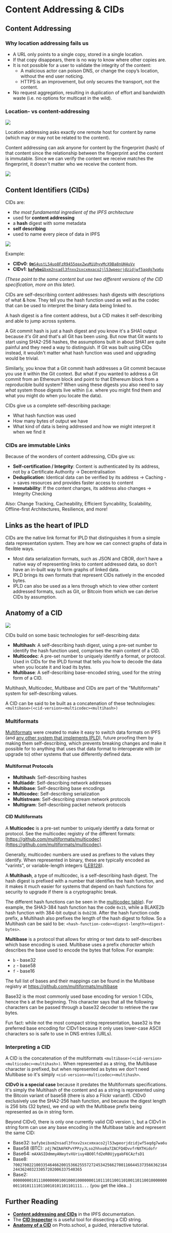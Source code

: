 # Content Addressing & CIDs

## Content Addressing

### Why location addressing fails us

* A URL only points to a single copy, stored in a single location.
* If that copy disappears, there is no way to know where other copies are.
* It is not possible for a user to validate the integrity of the content:
  * A malicious actor can poison DNS, or change the copy’s location, without the end user noticing.
  * HTTPS is an improvement, but only secures the transport, not the content.
* No request aggregation, resulting in duplication of effort and bandwidth waste (i.e. no options for multicast in the wild).

### Location- vs content-addressing

![](<../../.gitbook/assets/ipld\_content\_vs\_location (1).png>)

Location addressing asks exactly one remote host for content by name (which may or may not be related to the content).

Content addressing can ask anyone for content by the fingerprint (hash) of that content since the relationship between the fingerprint and the content is immutable. Since we can verify the content we receive matches the fingerprint, it doesn't matter who we receive the content from.

![](../../.gitbook/assets/location-content-add.png)

## Content Identifiers (CIDs)

CIDs are:

* _the most fundamental ingredient of the IPFS architecture_
* used for **content addressing**
* a **hash** digest with some metadata
* **self describing**
* used to name every piece of data in IPFS

![](<../../.gitbook/assets/ipld\_cids (1).png>)

Example:

* **CIDv0**: [**`Qm`**`S4ustL54uo8FzR9455qaxZwuMiUhyvMcX9Ba8nUH4uVv`](https://ipfs.io/ipfs/QmS4ustL54uo8FzR9455qaxZwuMiUhyvMcX9Ba8nUH4uVv)
* **CIDv1**: [**`bafybei`**`bxm2nsadl3fnxv2sxcxmxaco2jl53wpeorjdzidjwf5aqdg7wa6u`](https://ipfs.io/ipfs/bafybeibxm2nsadl3fnxv2sxcxmxaco2jl53wpeorjdzidjwf5aqdg7wa6u)

_(These point to the same content but use two different versions of the CID specification, more on this later)._

CIDs are self-describing content addresses: hash digests with descriptions of what & how. They tell you the hash function used as well as the codec that can be used to interpret the binary data being linked to.

A hash digest is a fine content address, but a CID makes it self-describing and able to jump across systems.

A Git commit hash is just a hash digest and you know it's a SHA1 output because _it's Git_ and that's all Git has been using. But now that Git wants to start using SHA2-256 hashes, the assumptions built in about SHA1 are quite painful and they need a way to distinguish. If Git was built using CIDs instead, it wouldn't matter what hash function was used and upgrading would be trivial.

Similarly, you know that a Git commit hash addresses a Git commit because you use it within the Git context. But what if you wanted to address a Git commit from an Ethereum block and point to that Ethereum block from a reproducible build system? When using these digests you also need to say _what_ system those digests live within (i.e. where you might find them and what you might do when you locate the data).

CIDs give us a complete self-describing package:

* What hash function was used
* How many bytes of output we have
* What kind of data is being addressed and how we might interpret it when we find it

### CIDs are immutable Links

Because of the wonders of content addressing, CIDs give us:

* **Self-certification / Integrity**: Content is authenticated by its address, not by a Certificate Authority -> Decentralisation
* **Deduplication**: Identical data can be verified by its address -> Caching -> saves resources and provides faster access to content
* **Immutability**: If the content changes, its address also changes -> Integrity Checking

Also: Change Tracking, Cacheability, Efficient Syncability, Scalability, Offline-first Architectures, Resilience, and more!

## Links as the heart of IPLD

CIDs are the native link format for IPLD that distinguishes it from a simple data representation system. They are how we can connect graphs of data in flexible ways.

* Most data serialization formats, such as JSON and CBOR, don’t have a native way of representing links to content addressed data, so don’t have an in-built way to form graphs of linked data.
* IPLD brings its own formats that represent CIDs natively in the encoded bytes.
* IPLD can also be used as a lens through which to view other content addressed formats, such as Git, or Bitcoin from which we can derive CIDs by assumption.

## Anatomy of a CID

![](../../.gitbook/assets/ipld\_anatomy\_of\_a\_cid.png)

CIDs build on some basic technologies for self-describing data:

* **Multihash**: A self-describing hash digest, using a pre-set number to identify the hash function used, comprises the main content of a CID.
* **Multicodec**: A pre-set number to uniquely identify a format, or protocol. Used in CIDs for the IPLD format that tells you how to decode the data when you locate it and load its bytes.
* **Multibase**: A self-describing base-encoded string, used for the string form of a CID.

Multihash, Multicodec, Multibase and CIDs are part of the "Multiformats" system for self-describing values.

A CID can be said to be built as a concatenation of these technologies: `<multibase>(<cid-version><multicodec><multihash>)`

### Multiformats

[Multiformats](https://multiformats.io/) were created to make it easy to switch data formats on IPFS (and [any other system that implements IPLD](https://multiformats.io/#projects-using-multiformats)), future proofing them by making them self-describing, which prevents breaking changes and make it possible for  to anything that uses that data format to interoperate with (or upgrade to) other systems that use differently defined data.

#### Multiformat Protocols

* **Multihash**: Self-describing hashes
* **Multiaddr**: Self-describing network addresses
* **Multibase**: Self-describing base encodings
* **Multicodec**: Self-describing serialization
* **Multistream**: Self-describing stream network protocols
* **Multigram**: Self-describing packet network protocols

#### CID Multiformats

A **Multicodec** is a pre-set number to uniquely identify a data format or protocol. See the multicodec registry of the different formats: [https://github.com/multiformats/multicodec](https://github.com/multiformats/multicodec).

Generally, multicodec numbers are used as prefixes to the values they identify. When represented in binary, these are typically encoded as "varints", or variable-length integers ([LEB128](https://en.wikipedia.org/wiki/LEB128)).

A **Multihash**, a type of multicodec, is a self-describing hash digest. The hash digest is prefixed with a number that identifies the hash function, and it makes it much easier for systems that depend on hash functions for security to upgrade if there is a cryptographic break.

The different hash functions can be seen in the [multicodec table](https://github.com/multiformats/multicodec)). For example, the SHA3-384 hash function has the code `0x15`, while a BLAKE2b hash function with 384-bit output is `0xb230`. After the hash function code prefix, a Multihash also prefixes the length of the hash digest to follow. So a Multihash can be said to be: `<hash-function-code><digest-length><digest-bytes>`.

**Multibase** is a protocol that allows for string or text data to self-describes which base encoding is used. Multibase uses a prefix _character_ which describes the base used to encode the bytes that follow. For example:

* `b` - base32
* `z` - base58
* `f` - base16

The full list of bases and their mappings can be found in the Multibase registry at https://github.com/multiformats/multibase

Base32 is the most commonly used base encoding for version 1 CIDs, hence the `b` at the beginning. This character says that all the following characters can be passed through a base32 decoder to retrieve the raw bytes.

Fun fact: while not the most compact string representation, base32 is the preferred base encoding for CIDv1 because it only uses lower-case ASCII characters so is safe to use in DNS entries (URLs).

### Interpreting a CID

A CID is the concatenation of the multiformats `<multibase>(<cid-version><multicodec><multihash>)`. When represented as a string, the Multibase character is prefixed, but when represented as bytes we don't need Multibase so it's simply `<cid-version><multicodec><multihash>`.

**CIDv0 is a special case** because it predates the Multiformats specifications. It's simply the Multihash of the content and as a string is represented using the Bitcoin variant of base58 (there is also a Flickr variant!). CIDv0 exclusively use the SHA2-256 hash function, and because the digest length is 256 bits (32 bytes), we end up with the Multibase prefix being represented as `Qm` in string form.

Beyond CIDv0, there is only one currently valid CID version `1`, but a CIDv1 in string form can use any base encoding in the Multibase table and represent the same CID:

* Base32: `bafybeibxm2nsadl3fnxv2sxcxmxaco2jl53wpeorjdzidjwf5aqdg7wa6u`
* Base58 (BTC): `zdj7WZAAFKPvYPPzyJLso2hhxo8a7ZACFQ4DvvfrNXTHidofr`
* Base64: `mAXASIDdmmyANeytvXUriuy4BO0lfd2eR0UjygabF6CAzfsD1`
* Base8: `7002700221003354646620015366255572724534256627001166445373566362164244362403233057202006337540365`
* Base2: `0000000010111000000010010001000000011011101100110100110110010000000001101011110110010101101101111...` (you get the idea...)

## Further Reading

* [**Content addressing and CIDs**](https://docs.ipfs.io/concepts/content-addressing/) in the IPFS documentation.
* The [**CID Inspector**](https://cid.ipfs.io) is a useful tool for dissecting a CID string.
* [**Anatomy of a CID**](https://proto.school/anatomy-of-a-cid/) on Proto.school, a guided, interactive tutorial.

